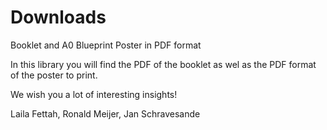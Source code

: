 # Downloads
Booklet and A0 Blueprint Poster in PDF format

In this library you will find the PDF of the booklet as wel as the PDF format of the poster to print.

We wish you a lot of interesting insights!

Laila Fettah,
Ronald Meijer,
Jan Schravesande
